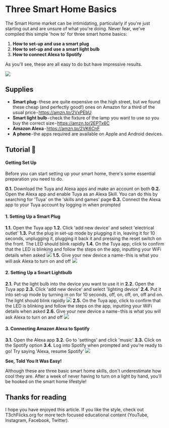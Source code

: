# Three Smart Home Basics
The Smart Home market can be intimidating, particularly if you're just starting out and are unsure of what you're doing. Never fear, we've compiled this simple 'how to' for three smart home basics:
1. **How to set-up and use a smart plug**
2. **How to set-up and use a smart light bulb**
3. **How to connect Alexa to Spotify**

As you'll see, these are all easy to do but have impressive results.

![](https://cdn-images-1.medium.com/max/1200/1*k6BkkSo8Tur3OH3Uo9t-zg.png)

## Supplies
* **Smart plug** - these are quite expensive on the high street, but we found these cheap (and perfectly good!) ones on Amazon for a third of the usual price - https://amzn.to/2VxPEbU
* **Smart light bulb** - check the fixture of the lamp you want to use so you buy the correct size - https://amzn.to/2EPTx6C
* **Amazon Alexa** - https://amzn.to/2VK6CnF
* **A phone** - the apps required are available on Apple and Android devices. 

## Tutorial 🤖
#### Getting Set Up
Before you can start setting up your smart home, there's some essential preparation you need to do.

**0.1.** Download the Tuya and Alexa apps and make an account on both
**0.2.** Open the Alexa app and enable Tuya as an Alexa Skill. You can do this by searching for 'Tuya' on the 'skills and games' page
**0.3.** Connect the Alexa app to your Tuya account by logging in when prompted

#### 1. Setting Up a Smart Plug
**1.1.** Open the Tuya app
**1.2.** Click 'add new device' and select 'electrical outlet'
**1.3.** Put the plug in set-up mode by plugging it in, leaving it for 10 seconds, unplugging it, plugging it back it and pressing the reset switch on the front. The LED should blink rapidly
**1.4.** On the Tuya app, click to confirm that the LED is blinking and follow the steps on the app, inputting your WiFi details when asked
![](https://cdn-images-1.medium.com/max/1200/1*3BXUg_IDRJpdOhoHZd821A.png)
**1.5.** Give your new device a name - this is what you will ask Alexa to turn on and off
![](https://cdn-images-1.medium.com/max/1200/1*_NfUqUIx4APx5iTWnBjceg.png)

#### 2. Setting Up a Smart Lightbulb
**2.1.** Put the light bulb into the device you want to use it in
**2.2.** Open the Tuya app
**2.3.** Click 'add new device' and select 'lighting device'
**2.4.** Put it into set-up mode by turning in on for 10 seconds, off, on, off, on, off and on. The light should blink rapidly
![](https://cdn-images-1.medium.com/max/1200/1*lyUwe27e1YVfsj0u2DLeTg.png)
**2.5.** On the Tuya app, click to confirm that the LED is blinking and follow the steps on the app, inputting your WiFi details when asked
**2.6.** Give your new device a name - this is what you will ask Alexa to turn on and off
![](https://cdn-images-1.medium.com/max/1200/1*3IJVXsm7oc0OApr9BKNHAA.png)

#### 3. Connecting Amazon Alexa to Spotify
**3.1.** Open the Alexa app
**3.2.** Go to 'settings' and click 'music'
**3.3.** Click on the Spotify option
**3.4.** Log into Spotify when prompted and you're ready to go! Try saying 'Alexa, resume Spotify'
![](https://cdn-images-1.medium.com/max/1200/1*LqyB5L03AR3jPw9KCc6t4Q.png)

**See, Told You It Was Easy!**

Although these are three basic smart home skills, don't underestimate how cool they are. After a week of never having to turn on a light by hand, you'll be hooked on the smart home lifestyle!

## Thanks for reading
I hope you have enjoyed this article. If you like the style, check out T3chFlicks.org for more tech focused educational content (YouTube, Instagram, Facebook, Twitter).
